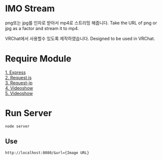 # IMO Stream
png또는 jpg를 인자로 받아서 mp4로 스트리밍 해줍니다.
Take the URL of png or jpg as a factor and stream it to mp4.


VRChat에서 사용할수 있도록 제작하였습니다.
Designed to be used in VRChat.

# Require Module
[1. Express](https://expressjs.com/)<br>
[2. Request.js](https://github.com/request/request)<br>
[3. Request-ip](https://github.com/pbojinov/request-ip)<br>
[4. Videoshow](https://github.com/h2non/videoshow)<br>
[5. Videoshow](https://github.com/h2non/videoshow)<br>

# Run Server
    node server
## Use
    http://localhost:8080/&url={Image URL}
